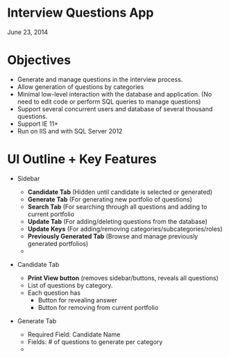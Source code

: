 # Interview Questions App
June 23, 2014
# Objectives
* Generate and manage questions in the interview process.
* Allow generation of questions by categories
* Minimal low-level interaction with the database and application. (No need to edit code or perform SQL queries to manage questions)
* Support several concurrent users and database of several thousand questions.
* Support IE 11+
* Run on IIS and with SQL Server 2012

# UI Outline + Key Features


* Sidebar
    * **Candidate Tab** (Hidden until candidate is selected or generated)
    * **Generate Tab** (For generating new portfolio of questions)
    * **Search Tab** (For searching through all questions and adding to current portfolio
    * **Update Tab** (For adding/deleting questions from the database)
    * **Update Keys** (For adding/removing categories/subcategories/roles)
    * **Previously Generated Tab** (Browse and manage previously generated portfolios)
    *
* Candidate Tab
    * **Print View button** (removes sidebar/buttons, reveals all questions)
    * List of questions by category.
    * Each question has
        * Button for revealing answer
        * Button for removing from current         portfolio

* Generate Tab
    * Required Field: Candidate Name
    * Fields: # of questions to generate per category
    *

